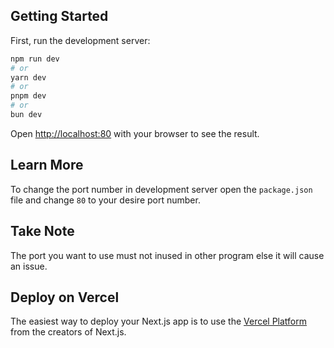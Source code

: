 ## Getting Started

First, run the development server:

```bash
npm run dev
# or
yarn dev
# or
pnpm dev
# or
bun dev
```

Open [http://localhost:80](http://localhost:80) with your browser to see the result.

## Learn More

To change the port number in development server open the ```package.json``` file and change ```80``` to your desire port number.

## Take Note

The port you want to use must not inused in other program else it will cause an issue.

## Deploy on Vercel

The easiest way to deploy your Next.js app is to use the [Vercel Platform](https://vercel.com/new?utm_medium=default-template&filter=next.js&utm_source=create-next-app&utm_campaign=create-next-app-readme) from the creators of Next.js.
